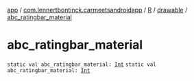 [app](../../../index.md) / [com.lennertbontinck.carmeetsandroidapp](../../index.md) / [R](../index.md) / [drawable](index.md) / [abc_ratingbar_material](./abc_ratingbar_material.md)

# abc_ratingbar_material

`static val abc_ratingbar_material: `[`Int`](https://kotlinlang.org/api/latest/jvm/stdlib/kotlin/-int/index.html)
`static val abc_ratingbar_material: `[`Int`](https://kotlinlang.org/api/latest/jvm/stdlib/kotlin/-int/index.html)